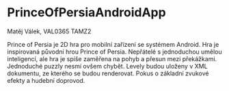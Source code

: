 # PrinceOfPersiaAndroidApp
Matěj Válek, VAL0365 TAMZ2

Prince of Persia je 2D hra pro mobilní zařízení se systémem Android.
Hra je inspirovaná původní hrou Prince of Persia. 
Nepřátelé s jednoduchou umělou inteligencí, ale hra je spíše zaměřena na pohyb a přesun mezi překážkami.
Jednoduché puzzly nesmí ovšem chybět.
Levely budou uloženy v XML dokumentu, ze kterého se budou renderovat.
Pokus o základní zvukové efekty a hudební doprovod.	
